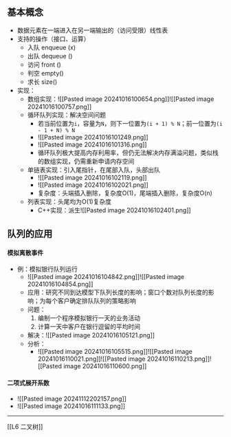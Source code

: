 ## 基本概念

- 数据元素在一端进入在另一端输出的（访问受限）线性表
- 支持的操作（接口、运算）
	- 入队 enqueue (x)
	- 出队 dequeue ()
	- 访问 front ()
	- 判空 empty()
	- 求长 size()
- 实现：
	- 数组实现：![[Pasted image 20241016100654.png]]![[Pasted image 20241016100757.png]]
	- 循环队列实现：解决空间问题
		- 若当前位置为`i`，容量为`N`，则下一位置为`(i + 1) % N`；前一位置为`(i - 1 + N) % N`
		- ![[Pasted image 20241016101249.png]]
		- ![[Pasted image 20241016101316.png]]
		- 循环队列极大提高内存利用率，但仍无法解决内存满溢问题，类似栈的数组实现，仍需重新申请内存空间
	- 单链表实现：引入尾指针，在尾部入队，头部出队
		- ![[Pasted image 20241016102119.png]]
		- ![[Pasted image 20241016102021.png]]
		- 复杂度：头端插入删除，复杂度O(1)，尾端插入删除，复杂度O(n)
	- 列表实现：头尾均为O(1)复杂度
		- C++实现：派生![[Pasted image 20241016102401.png]]
## 队列的应用
#### 模拟离散事件
- 例：模拟银行队列运行
	- ![[Pasted image 20241016104842.png]]![[Pasted image 20241016104854.png]]
	- 应用：研究不同到达模型下队列长度的影响；窗口个数对队列长度的影响；为每个客户确定排队队列的策略影响
	- 问题：
		1. 编制一个程序模拟银行一天的业务活动
		2. 计算一天中客户在银行逗留的平均时间
	- 解决：![[Pasted image 20241016105121.png]]
	- 分析：
		- ![[Pasted image 20241016105515.png]]![[Pasted image 20241016110021.png]]![[Pasted image 20241016110213.png]]![[Pasted image 20241016110600.png]]
#### 二项式展开系数
- ![[Pasted image 20241112202157.png]]
- ![[Pasted image 20241016111133.png]]
---
[[L6 二叉树]]



